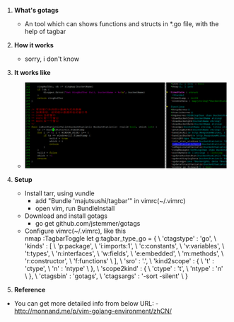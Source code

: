 1. **What's gotags**
    - An tool which can shows functions and structs in *.go file, with the help of tagbar

2. **How it works**
    - sorry, i don't know

3. **It works like**
    - ![Gotags in vim](https://github.com/tracymacding/tools/blob/master/pic/gotags.jpg)

4. **Setup**
    - Install tarr, using vundle
        - add "Bundle 'majutsushi/tagbar'" in vimrc(~/.vimrc)
        - open vim, run BundleInstall
    - Download and install gotags
        - go get github.com/jstemmer/gotags
    - Configure vimrc(~/.vimrc), like this  
    nmap <F8> :TagbarToggle<CR>
    let g:tagbar_type_go = {
        \ 'ctagstype' : 'go',
        \ 'kinds'     : [
            \ 'p:package',
            \ 'i:imports:1',
            \ 'c:constants',
            \ 'v:variables',
            \ 't:types',
            \ 'n:interfaces',
            \ 'w:fields',
            \ 'e:embedded',
            \ 'm:methods',
            \ 'r:constructor',
            \ 'f:functions'
        \ ],
        \ 'sro' : '.',
        \ 'kind2scope' : {
            \ 't' : 'ctype',
            \ 'n' : 'ntype'
        \ },
        \ 'scope2kind' : {
            \ 'ctype' : 't',
            \ 'ntype' : 'n'
        \ },
        \ 'ctagsbin'  : 'gotags',
        \ 'ctagsargs' : '-sort -silent'
    \ }

5. **Reference**
  - You can get more detailed info from below URL:
        - http://monnand.me/p/vim-golang-environment/zhCN/
